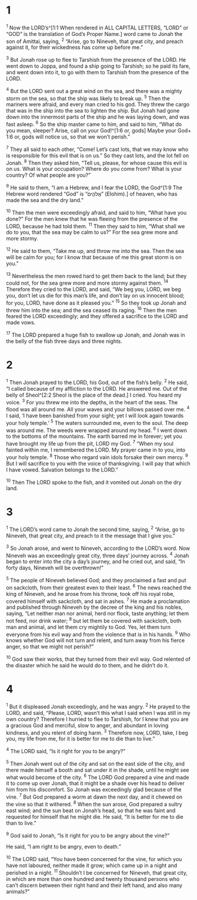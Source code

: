 # 1 
<sup>1</sup> Now the LORD’s^[1:1 When rendered in ALL CAPITAL LETTERS, “LORD” or “GOD” is the translation of God’s Proper Name.] word came to Jonah the son of Amittai, saying, <sup>2</sup> “Arise, go to Nineveh, that great city, and preach against it, for their wickedness has come up before me.” 


<sup>3</sup> But Jonah rose up to flee to Tarshish from the presence of the LORD. He went down to Joppa, and found a ship going to Tarshish; so he paid its fare, and went down into it, to go with them to Tarshish from the presence of the LORD. 

<sup>4</sup> But the LORD sent out a great wind on the sea, and there was a mighty storm on the sea, so that the ship was likely to break up. <sup>5</sup> Then the mariners were afraid, and every man cried to his god. They threw the cargo that was in the ship into the sea to lighten the ship. But Jonah had gone down into the innermost parts of the ship and he was laying down, and was fast asleep. <sup>6</sup> So the ship master came to him, and said to him, “What do you mean, sleeper? Arise, call on your God!^[1:6 or, gods] Maybe your God+ 1:6 or, gods will notice us, so that we won’t perish.” 


<sup>7</sup> They all said to each other, “Come! Let’s cast lots, that we may know who is responsible for this evil that is on us.” So they cast lots, and the lot fell on Jonah. <sup>8</sup> Then they asked him, “Tell us, please, for whose cause this evil is on us. What is your occupation? Where do you come from? What is your country? Of what people are you?” 

<sup>9</sup> He said to them, “I am a Hebrew, and I fear the LORD, the God^[1:9 The Hebrew word rendered “God” is “אֱלֹהִ֑ים” (Elohim).] of heaven, who has made the sea and the dry land.” 


<sup>10</sup> Then the men were exceedingly afraid, and said to him, “What have you done?” For the men knew that he was fleeing from the presence of the LORD, because he had told them. <sup>11</sup> Then they said to him, “What shall we do to you, that the sea may be calm to us?” For the sea grew more and more stormy. 

<sup>12</sup> He said to them, “Take me up, and throw me into the sea. Then the sea will be calm for you; for I know that because of me this great storm is on you.” 

<sup>13</sup> Nevertheless the men rowed hard to get them back to the land; but they could not, for the sea grew more and more stormy against them. <sup>14</sup> Therefore they cried to the LORD, and said, “We beg you, LORD, we beg you, don’t let us die for this man’s life, and don’t lay on us innocent blood; for you, LORD, have done as it pleased you.” <sup>15</sup> So they took up Jonah and threw him into the sea; and the sea ceased its raging. <sup>16</sup> Then the men feared the LORD exceedingly; and they offered a sacrifice to the LORD and made vows. 

<sup>17</sup> The LORD prepared a huge fish to swallow up Jonah, and Jonah was in the belly of the fish three days and three nights. 

# 2 
<sup>1</sup> Then Jonah prayed to the LORD, his God, out of the fish’s belly. <sup>2</sup> He said, “I called because of my affliction to the LORD. He answered me. Out of the belly of Sheol^[2:2 Sheol is the place of the dead.] I cried. You heard my voice. <sup>3</sup> For you threw me into the depths, in the heart of the seas. The flood was all around me. All your waves and your billows passed over me. <sup>4</sup> I said, ‘I have been banished from your sight; yet I will look again towards your holy temple.’ <sup>5</sup> The waters surrounded me, even to the soul. The deep was around me. The weeds were wrapped around my head. <sup>6</sup> I went down to the bottoms of the mountains. The earth barred me in forever; yet you have brought my life up from the pit, LORD my God. <sup>7</sup> “When my soul fainted within me, I remembered the LORD. My prayer came in to you, into your holy temple. <sup>8</sup> Those who regard vain idols forsake their own mercy. <sup>9</sup> But I will sacrifice to you with the voice of thanksgiving. I will pay that which I have vowed. Salvation belongs to the LORD.” 


<sup>10</sup> Then The LORD spoke to the fish, and it vomited out Jonah on the dry land. 

# 3 
<sup>1</sup> The LORD’s word came to Jonah the second time, saying, <sup>2</sup> “Arise, go to Nineveh, that great city, and preach to it the message that I give you.” 

<sup>3</sup> So Jonah arose, and went to Nineveh, according to the LORD’s word. Now Nineveh was an exceedingly great city, three days’ journey across. <sup>4</sup> Jonah began to enter into the city a day’s journey, and he cried out, and said, “In forty days, Nineveh will be overthrown!” 

<sup>5</sup> The people of Nineveh believed God; and they proclaimed a fast and put on sackcloth, from their greatest even to their least. <sup>6</sup> The news reached the king of Nineveh, and he arose from his throne, took off his royal robe, covered himself with sackcloth, and sat in ashes. <sup>7</sup> He made a proclamation and published through Nineveh by the decree of the king and his nobles, saying, “Let neither man nor animal, herd nor flock, taste anything; let them not feed, nor drink water; <sup>8</sup> but let them be covered with sackcloth, both man and animal, and let them cry mightily to God. Yes, let them turn everyone from his evil way and from the violence that is in his hands. <sup>9</sup> Who knows whether God will not turn and relent, and turn away from his fierce anger, so that we might not perish?” 

<sup>10</sup> God saw their works, that they turned from their evil way. God relented of the disaster which he said he would do to them, and he didn’t do it. 

# 4 
<sup>1</sup> But it displeased Jonah exceedingly, and he was angry. <sup>2</sup> He prayed to the LORD, and said, “Please, LORD, wasn’t this what I said when I was still in my own country? Therefore I hurried to flee to Tarshish, for I knew that you are a gracious God and merciful, slow to anger, and abundant in loving kindness, and you relent of doing harm. <sup>3</sup> Therefore now, LORD, take, I beg you, my life from me, for it is better for me to die than to live.” 

<sup>4</sup> The LORD said, “Is it right for you to be angry?” 

<sup>5</sup> Then Jonah went out of the city and sat on the east side of the city, and there made himself a booth and sat under it in the shade, until he might see what would become of the city. <sup>6</sup> The LORD God prepared a vine and made it to come up over Jonah, that it might be a shade over his head to deliver him from his discomfort. So Jonah was exceedingly glad because of the vine. <sup>7</sup> But God prepared a worm at dawn the next day, and it chewed on the vine so that it withered. <sup>8</sup> When the sun arose, God prepared a sultry east wind; and the sun beat on Jonah’s head, so that he was faint and requested for himself that he might die. He said, “It is better for me to die than to live.” 

<sup>9</sup> God said to Jonah, “Is it right for you to be angry about the vine?” 

He said, “I am right to be angry, even to death.” 

<sup>10</sup> The LORD said, “You have been concerned for the vine, for which you have not laboured, neither made it grow; which came up in a night and perished in a night. <sup>11</sup> Shouldn’t I be concerned for Nineveh, that great city, in which are more than one hundred and twenty thousand persons who can’t discern between their right hand and their left hand, and also many animals?” 